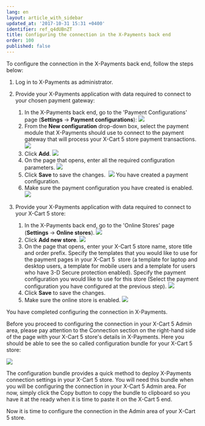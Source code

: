 ```yaml
---
lang: en
layout: article_with_sidebar
updated_at: '2017-10-31 15:31 +0400'
identifier: ref_q4dUBnZT
title: Configuring the connection in the X-Payments back end
order: 100
published: false
---
```

To configure the connection in the X-Payments back end, follow the steps below:

1.  Log in to X-Payments as administrator.

2.  Provide your X-Payments application with data required to connect to your chosen payment gateway:
    1.  In the X-Payments back end, go to the 'Payment Configurations' page (**Settings** -> **Payment configurations**):
        ![]({{site.baseurl}}/attachments/8750414/8719141.png)
    2.  From the **New configuration** drop-down box, select the payment module that X-Payments should use to connect to the payment gateway that will process your X-Cart 5 store payment transactions.
        ![]({{site.baseurl}}/attachments/8750414/8719173.png)
    3.  Click **Add**.
        ![]({{site.baseurl}}/attachments/8750414/8719174.png)
    4.  On the page that opens, enter all the required configuration parameters.
        ![]({{site.baseurl}}/attachments/8750414/8719175.png)
    5.  Click **Save** to save the changes. 
        ![]({{site.baseurl}}/attachments/8750414/8719176.png)
        You have created a payment configuration.
    6.  Make sure the payment configuration you have created is enabled.
        ![]({{site.baseurl}}/attachments/8750414/8719177.png)

3.  Provide your X-Payments application with data required to connect to your X-Cart 5 store:
    1.  In the X-Payments back end, go to the 'Online Stores' page (**Settings** -> **Online stores**).
        ![]({{site.baseurl}}/attachments/8750414/8719162.png)
    2.  Click **Add new store**.
        ![]({{site.baseurl}}/attachments/8750414/8719179.png)
    3.  On the page that opens, enter your X-Cart 5 store name, store title and order prefix. Specify the templates that you would like to use for the payment pages in your X-Cart 5  store (a template for laptop and desktop users, a template for mobile users and a template for users who have 3-D Secure protection enabled). Specify the payment configuration you would like to use for this store (Select the payment configuration you have configured at the previous step).
        ![]({{site.baseurl}}/attachments/8750414/8719181.png)
    4.  Click **Save** to save the changes.
    5.  Make sure the online store is enabled.
        ![]({{site.baseurl}}/attachments/8750414/8719182.png)

You have completed configuring the connection in X-Payments.

Before you proceed to configuring the connection in your X-Cart 5 Admin area, please pay attention to the Connection section on the right-hand side of the page with your X-Cart 5 store's details in X-Payments. Here you should be able to see the so called configuration bundle for your X-Cart 5 store:

![]({{site.baseurl}}/attachments/8750414/8719172.png)

The configuration bundle provides a quick method to deploy X-Payments connection settings in your X-Cart 5 store. You will need this bundle when you will be configuring the connection in your X-Cart 5 Admin area. For now, simply click the Copy button to copy the bundle to clipboard so you have it at the ready when it is time to paste it on the X-Cart 5 end.

Now it is time to configure the connection in the Admin area of your X-Cart 5 store.
